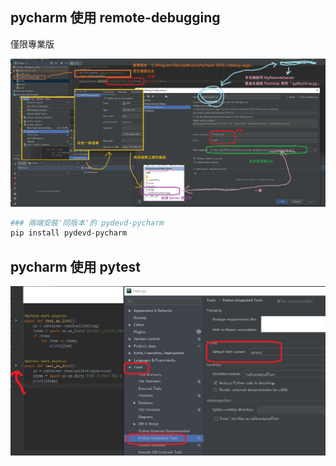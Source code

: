 
## pycharm 使用 remote-debugging

僅限專業版

![Pycharm-Remote-Debugging](/img/pycharm-remote-debugging.png)

```bash
### 兩端安裝'同版本'的 pydevd-pycharm
pip install pydevd-pycharm
```


## pycharm 使用 pytest

![pytest](../../img/pycharm_pytest.png)
